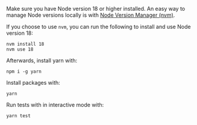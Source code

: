 Make sure you have Node version 18 or higher installed. An easy way to manage Node versions locally is with [Node Version Manager (nvm)](https://github.com/nvm-sh/nvm?tab=readme-ov-file#installing-and-updating).

If you choose to use `nvm`, you can run the following to install and use Node version 18:

```
nvm install 18
nvm use 18
```

Afterwards, install yarn with:

```
npm i -g yarn
```

Install packages with:

```
yarn
```

Run tests with in interactive mode with:

```
yarn test
```
